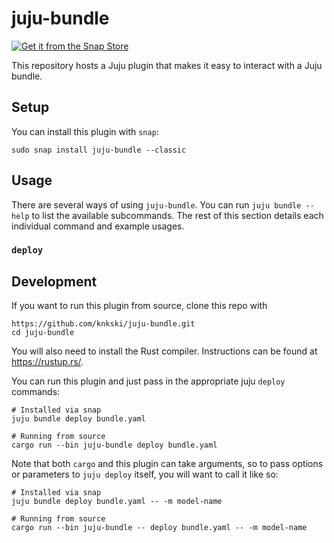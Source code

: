 juju-bundle
===========

[![Get it from the Snap Store](https://snapcraft.io/static/images/badges/en/snap-store-white.svg)](https://snapcraft.io/juju-bundle)

This repository hosts a Juju plugin that makes it easy to interact with a Juju
bundle.


Setup
-----

You can install this plugin with `snap`:

    sudo snap install juju-bundle --classic


Usage
-----

There are several ways of using `juju-bundle`. You can run `juju bundle --help` to list the available
subcommands. The rest of this section details each individual command and example usages.

### `deploy`


Development
-----------

If you want to run this plugin from source, clone this repo with

    https://github.com/knkski/juju-bundle.git
    cd juju-bundle

You will also need to install the Rust compiler. Instructions can be found at
https://rustup.rs/.

You can run this plugin and just pass in the appropriate juju `deploy`
commands:

    # Installed via snap
    juju bundle deploy bundle.yaml

    # Running from source
    cargo run --bin juju-bundle deploy bundle.yaml

Note that both `cargo` and this plugin can take arguments, so to pass
options or parameters to `juju deploy` itself, you will want to call it like
so:

    # Installed via snap
    juju bundle deploy bundle.yaml -- -m model-name

    # Running from source
    cargo run --bin juju-bundle -- deploy bundle.yaml -- -m model-name
